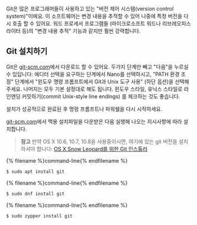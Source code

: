Git은 많은 프로그래머들이 사용하고 있는 "버전 제어 시스템(version control system)"이에요. 이 소프트웨어는 변경 내용을 추적할 수 있어 나중에 특정 버전을 다시 호출 할 수 있어요. 워드 프로세서 프로그램들 (마이크로소프트 워드나 리브레오피스 라이터 등)의 "변경 내용 추적" 기능과 같지만 훨씬 강력합니다.

## Git 설치하기

<!--sec data-title="Installing Git: Windows" data-id="git_install_windows"
data-collapse=true ces-->

Git은 [git-scm.com](https://git-scm.com/)에서 다운로드 할 수 있어요. 두가지 단계만 빼고 "다음"을 누르실수 있답니다: 에디터 선택을 요구하는 단계에서 Nano를 선택하시고, "PATH 환경 조정" 단계에서 "윈도우 명령 프롬프트에서 Git과 Unix 도구 사용" (하단 옵션)을 선택해 주세요. 나머지는 모두 기본 설정대로 해도 됩니다. 윈도우 스타일, 유닉스 스타일로 라인엔딩 커밋하기(commit Unix-style line endings) 를 체크하는 것도 좋습니다.

설치가 성공적으로 완료된 후 명령 프롬프트나 파워쉘을 다시 시작하세요. <!--endsec-->

<!--sec data-title="Installing Git: OS X" data-id="git_install_OSX"
data-collapse=true ces-->

[git-scm.com](https://git-scm.com/)에서 맥용 설치파일을 다운받은 다음 실행해 나오는 지시사항에 따라 설치합니다.

> **참고** 만약 OS X 10.6, 10.7, 10.8을 사용중이시면, 여기에 있는 git 버전을 설치하셔야 합니다: [ OS X Snow Leopard를 위한 Git 인스톨러 ](https://sourceforge.net/projects/git-osx-installer/files/git-2.3.5-intel-universal-snow-leopard.dmg/download)

<!--endsec-->

<!--sec data-title="Installing Git: Debian or Ubuntu" data-id="git_install_debian_ubuntu"
data-collapse=true ces-->

{% filename %}command-line{% endfilename %}

```bash
$ sudo apt install git
```

<!--endsec-->

<!--sec data-title="Installing Git: Fedora" data-id="git_install_fedora"
data-collapse=true ces-->

{% filename %}command-line{% endfilename %}

```bash
$ sudo dnf install git
```

<!--endsec-->

<!--sec data-title="Installing Git: openSUSE" data-id="git_install_openSUSE"
data-collapse=true ces-->

{% filename %}command-line{% endfilename %}

```bash
$ sudo zypper install git
```

<!--endsec-->
